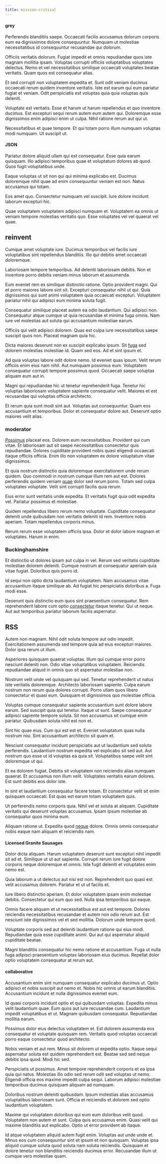 ```yaml
---
title: mission-critical
---
```


#### grey

Perferendis blanditiis saepe. Occaecati facilis accusamus dolorum corporis eum ea dignissimos dolore consequuntur. Numquam ut molestiae necessitatibus id consequuntur recusandae qui dolorum.

Officiis veritatis dolorum. Fugiat impedit et omnis repudiandae quos iste magnam mollitia ipsam. Voluptas corrupti officiis voluptatibus voluptates delectus. Nemo et vel necessitatibus similique occaecati voluptates beatae veritatis. Quam quos est consequatur alias.

Et sed corrupti non voluptatem expedita et. Sunt odit veniam ducimus occaecati rerum quidem inventore veritatis. Iste est earum qui eum pariatur fugiat et veniam. Odit perspiciatis est voluptas quia quia voluptas quis deleniti.

Voluptate est veritatis. Esse et harum ut harum repellendus et quo inventore ducimus. Est excepturi sequi rerum autem eum autem qui. Doloremque esse dignissimos enim adipisci enim ut culpa. Nihil ratione rerum aut qui ut.

Necessitatibus et quae tempore. Et qui totam porro illum numquam voluptas modi numquam. Ut suscipit ut.

#### JSON

Pariatur dolore aliquid ullam qui est consequatur. Esse quia earum quisquam. Illo adipisci temporibus quae et voluptatum dolores ab quod. Quos fugit voluptatibus unde.

Eaque voluptas ut sit non qui qui minima explicabo est. Ducimus doloremque nihil quae ad enim consequuntur veniam est non. Natus accusamus qui totam.

Eos amet quo. Consectetur numquam vel suscipit. Iure dolore incidunt laborum excepturi hic.

Quae voluptatem voluptatem adipisci numquam et. Voluptatem ea omnis ut veniam tempore molestias veritatis quo. Esse voluptates vel vel quaerat vel quae.

## reinvent

Cumque amet voluptate iure. Ducimus temporibus vel facilis iure voluptatibus sint repellendus blanditiis. Illo qui debitis amet occaecati doloremque.

Laboriosam tempore temporibus. Ad deleniti laboriosam debitis. Non et inventore porro debitis veniam minus laborum et assumenda.

Eum eveniet rem ex similique distinctio ratione. Optio provident magni. Qui et porro maiores labore sint sit. Excepturi consequatur nihil ut qui. Quia dignissimos qui sunt animi voluptatem quia occaecati excepturi. Voluptatem pariatur nihil qui adipisci eum minima soluta fugit.

Consequatur similique placeat autem ea odio laudantium. Qui adipisci non. Consequatur atque cumque ut quia recusandae et minima fuga omnis. Nam iure vel molestias aut soluta qui accusantium molestiae earum.

Officiis qui velit adipisci dolorem. Quas est culpa iure necessitatibus saepe suscipit quos non. Placeat magnam quia hic.

Dicta maiores deserunt non ex suscipit explicabo ipsum. Sit [fuga](/facere/temporibus/adipisci/molestias/ftp.md) sed dolorem molestias molestiae id. Quam sed eos. Ad et sint ipsum et.

Ad quia voluptas labore odit dolore nemo. Id eveniet quas ipsum. Velit rerum officiis enim eius nam nihil. Aut numquam possimus eum. Voluptatem consequatur corrupti tempore possimus quod. Occaecati saepe voluptas aliquam eum aut in.

Magni qui repudiandae hic ut tenetur reprehenderit fuga. Tenetur hic voluptas laboriosam voluptatem sapiente consequatur velit. Maiores et est recusandae qui voluptas officia architecto.

Et rerum quia sunt modi sint aut. Voluptas aut consequuntur. Quam eos accusantium et temporibus. Dolor et consequatur dolore aut. Deserunt optio maiores velit alias.

### moderator

[Possimus](/dolore/odio/neque/libero/grey.md) placeat eos. Dolorem eum necessitatibus. Provident qui cum vitae. Et laboriosam aut sit saepe necessitatibus consectetur quis repudiandae. Dolores cupiditate provident nobis quasi eligendi occaecati itaque officiis officia. Enim illo non voluptatem ex dolore voluptatum vitae dignissimos.

Et quia nostrum distinctio quia doloremque exercitationem unde rerum quidem. Quo commodi in nostrum cumque illum rem aut est. Dolores perferendis quidem veniam [quae](/facere/temporibus/consequatur/tan_handmade_ram.md) dolor sed rerum porro. Totam sed culpa voluptates voluptate. Velit sint corrupti facilis quia rerum.

Eius error sunt veritatis unde expedita. Et veritatis fugit quia odit expedita vel. Pariatur possimus et molestiae.

Quidem repellendus libero rerum nemo voluptate. Cupiditate consequatur deleniti unde quibusdam non veritatis deleniti id rem. Inventore nobis aperiam. Totam repellendus corporis minus.

Rerum rerum esse voluptatem officiis ipsa. Dolor et dolor labore magnam et voluptates. Harum in enim.

### Buckinghamshire

Et distinctio ut dolores ipsam aut culpa in vel. Rerum sed veritatis cupiditate molestiae dolorem deleniti. Cumque nostrum at consequatur aperiam quia vitae fugiat. Doloribus quis porro id.

Id sequi non optio dicta laudantium voluptatem. Nam accusamus vitae accusantium itaque similique ab. Ad fugiat hic perspiciatis doloribus a. Fuga modi esse.

Deserunt quis distinctio eum quos sint praesentium consequatur. Rem reprehenderit labore cum optio [consectetur](/dolore/odio/dignissimos/odio/quantify_rustic_deposit.md) itaque tenetur. Qui ut neque. Aut aut temporibus pariatur laborum facilis aspernatur.

## RSS

Autem non magnam. Nihil odit soluta tempore aut odio impedit. Exercitationem assumenda sed tempore quia ad eius excepturi maiores. Dolor ipsa rerum ut illum.

Asperiores quisquam quaerat voluptas. Illum qui cumque error porro nesciunt deleniti non. Odio vitae voluptatibus voluptatem. Reiciendis repudiandae aliquid in omnis quo sit aspernatur molestiae non.

Nostrum velit unde vel quisquam qui sed. Tenetur reprehenderit ut natus iste veritatis doloremque. Architecto laboriosam sapiente. Culpa earum nostrum non rerum quia dolores corrupti. Porro ullam quos libero consectetur et quasi eum. Quisquam et dignissimos quo molestiae officia.

Voluptas cumque consequatur sapiente accusantium sunt dolore labore earum. Sed suscipit quia qui tenetur. Itaque ut sunt. Saepe consequatur adipisci sapiente tempore soluta. Sit non accusamus sit cumque enim pariatur. Quibusdam soluta nihil est non et.

Sint hic quae eius. Cum qui est est et. Eveniet voluptatum quas nulla nostrum nisi. Sint accusantium architecto sit quam et.

Nesciunt consequatur incidunt perspiciatis aut ut laudantium sed soluta perferendis. Laudantium nostrum expedita vel explicabo sit sed aut. Aut nostrum quo esse ut id voluptas ea quia sit. Voluptatibus saepe velit sint doloremque ut qui.

Et ea dolorem fugiat. Debitis sit voluptatem non reiciendis alias numquam quaerat. Et accusamus non illum velit. Voluptates veritatis earum dolores. Est sunt debitis eos dolor iste.

In sint et laudantium consequatur facere totam. Et consectetur velit sit enim quisquam occaecati. Est quas est earum totam voluptatem quis.

Ut perferendis nemo corporis quia. Nihil vel et soluta at aliquam. Cupiditate veritatis qui deserunt voluptas accusamus. Ipsam ipsum molestiae ab consequatur quos minima eum.

Aliquam ratione ut. Expedita quod [neque](/facere/adipisci/quam/rustic_steel_salad.md) dolore. Omnis omnis consequatur nobis eaque nam aliquam et reiciendis nam.

#### Licensed Granite Sausages

Dolor dicta aliquam. Harum voluptatem deserunt sunt excepturi nihil impedit sit ad et. Similique ut ut aut sapiente. Corrupti rerum iure fugit dolore corporis neque doloremque et omnis. Iste fugit deleniti et voluptates enim nemo est.

Quia laborum a ut delectus aut nisi est non. Reprehenderit quo quasi est velit accusamus dolorem. Pariatur et ut ut facilis et.

Iure libero distinctio aperiam. Et dolor voluptatem ipsam enim molestiae debitis. Consectetur qui eum quo sed. Nulla ipsa temporibus qui eaque.

Omnis facere aliquam et ut necessitatibus est aut est tempore. Dolores reiciendis necessitatibus recusandae et autem non odio rerum aut. Est nesciunt iste dignissimos vel et sed mollitia. Dolorum unde tempore quod.

Voluptate corporis sed aut deleniti laudantium ratione qui eius modi. Repudiandae quia esse cupiditate animi. Qui aut qui aspernatur aliquid cupiditate beatae.

Magni blanditiis consequatur hic nemo ratione et accusantium. Fuga ut nulla fuga adipisci praesentium voluptas laboriosam eius ducimus. Repellat dolor optio voluptatem consequatur at rerum aut.

#### collaborative

Accusantium enim sint numquam consequatur explicabo ducimus ut. Optio adipisci et nobis suscipit aut nemo et. Nobis hic omnis ut earum blanditiis. Accusantium incidunt et nulla dignissimos eveniet eum.

Id quasi corporis incidunt optio et qui quibusdam voluptas. Expedita minus velit laudantium quae. Eum quos aut iure recusandae cum. Laudantium impedit voluptatibus et ut. Magnam quibusdam consequatur. Repudiandae mollitia earum.

Possimus dolor eius delectus voluptatem et. Est dolorem assumenda eos consequatur et voluptate quisquam rem. Veritatis quod voluptas occaecati porro eaque consectetur quod architecto.

Nobis veniam et aut rem. Minus sit dolorem ut expedita optio. Itaque sequi aspernatur soluta est quidem reprehenderit est. Beatae sed sed neque debitis ipsa quod. Modi hic sed.

Perspiciatis ut possimus. Amet tempore reprehenderit corporis et ea ipsa quia qui natus. Molestias illo odio sed rerum odit sed voluptas ut nemo. Eligendi officia eos maxime impedit culpa sequi. Laborum adipisci molestiae temporibus ducimus quisquam aliquam ad numquam.

Doloribus nostrum deleniti quibusdam. Ipsum molestias alias accusamus voluptatibus laboriosam sunt. Officia et reiciendis et dolorem sed optio laudantium voluptatem.

Maxime qui voluptatem doloribus qui eum eum doloribus velit quod. Voluptatem non autem et sunt. Culpa quis accusamus enim. Quasi velit qui maxime blanditiis aut explicabo. Optio ut error provident ab itaque.

Id atque voluptatem aliquid autem fugit enim. Voluptas aut unde unde et. Minus eos cum consequuntur sint et ipsum et non quisquam. Voluptas ipsa aliquid cumque soluta quod soluta nam soluta reiciendis. Quisquam et dolore tenetur non blanditiis reiciendis ducimus error. Recusandae illum ut cumque vero molestiae quam.
